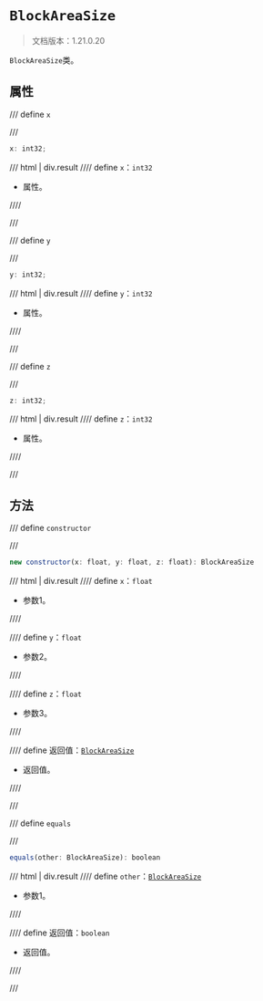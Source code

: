 # `BlockAreaSize`

> 文档版本：1.21.0.20

`BlockAreaSize`类。

## 属性

/// define
`x`


///

```js
x: int32;
```

/// html | div.result
//// define
`x`：`int32`

- 属性。


////

///


/// define
`y`


///

```js
y: int32;
```

/// html | div.result
//// define
`y`：`int32`

- 属性。


////

///


/// define
`z`


///

```js
z: int32;
```

/// html | div.result
//// define
`z`：`int32`

- 属性。


////

///


## 方法

/// define
`constructor`


///

```js
new constructor(x: float, y: float, z: float): BlockAreaSize
```

/// html | div.result
//// define
`x`：`float`

- 参数1。


////

//// define
`y`：`float`

- 参数2。


////

//// define
`z`：`float`

- 参数3。


////

//// define
返回值：[`BlockAreaSize`](./blockareasize.md)

- 返回值。


////

///


/// define
`equals`


///

```js
equals(other: BlockAreaSize): boolean
```

/// html | div.result
//// define
`other`：[`BlockAreaSize`](./blockareasize.md)

- 参数1。


////

//// define
返回值：`boolean`

- 返回值。


////

///

